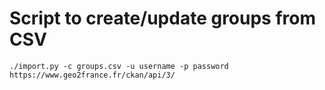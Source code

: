 # Script to create/update groups from CSV

```
./import.py -c groups.csv -u username -p password https://www.geo2france.fr/ckan/api/3/
```